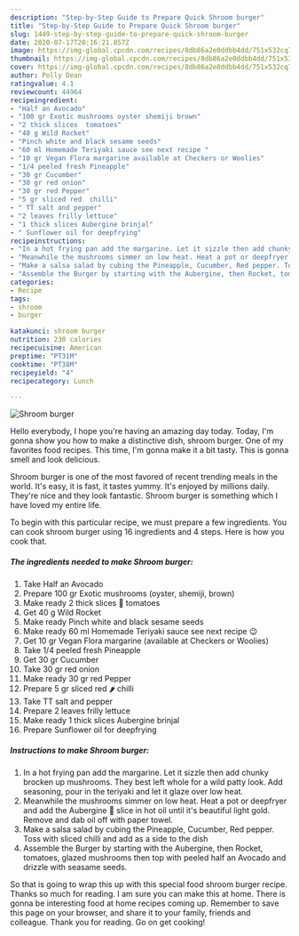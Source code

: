 ```yaml
---
description: "Step-by-Step Guide to Prepare Quick Shroom burger"
title: "Step-by-Step Guide to Prepare Quick Shroom burger"
slug: 1449-step-by-step-guide-to-prepare-quick-shroom-burger
date: 2020-07-17T20:16:21.857Z
image: https://img-global.cpcdn.com/recipes/8db86a2e0ddbb4dd/751x532cq70/shroom-burger-recipe-main-photo.jpg
thumbnail: https://img-global.cpcdn.com/recipes/8db86a2e0ddbb4dd/751x532cq70/shroom-burger-recipe-main-photo.jpg
cover: https://img-global.cpcdn.com/recipes/8db86a2e0ddbb4dd/751x532cq70/shroom-burger-recipe-main-photo.jpg
author: Polly Dean
ratingvalue: 4.1
reviewcount: 44964
recipeingredient:
- "Half an Avocado"
- "100 gr Exotic mushrooms oyster shemiji brown"
- "2 thick slices  tomatoes"
- "40 g Wild Rocket"
- "Pinch white and black sesame seeds"
- "60 ml Homemade Teriyaki sauce see next recipe "
- "10 gr Vegan Flora margarine available at Checkers or Woolies"
- "1/4 peeled fresh Pineapple"
- "30 gr Cucumber"
- "30 gr red onion"
- "30 gr red Pepper"
- "5 gr sliced red  chilli"
- " TT salt and pepper"
- "2 leaves frilly lettuce"
- "1 thick slices Aubergine brinjal"
- " Sunflower oil for deepfrying"
recipeinstructions:
- "In a hot frying pan add the margarine. Let it sizzle then add chunky brocken up mushrooms. They best left whole for a wild patty look. Add seasoning, pour in the teriyaki and let it glaze over low heat."
- "Meanwhile the mushrooms simmer on low heat. Heat a pot or deepfryer and add the Aubergine 🍆 slice in hot oil until it&#39;s beautiful light gold. Remove and dab oil off with paper towel."
- "Make a salsa salad by cubing the Pineapple, Cucumber, Red pepper. Toss with sliced chilli and add as a side to the dish"
- "Assemble the Burger by starting with the Aubergine, then Rocket, tomatoes, glazed mushrooms then top with peeled half an Avocado and drizzle with seasame seeds."
categories:
- Recipe
tags:
- shroom
- burger

katakunci: shroom burger 
nutrition: 230 calories
recipecuisine: American
preptime: "PT31M"
cooktime: "PT38M"
recipeyield: "4"
recipecategory: Lunch

---
```



![Shroom burger](https://img-global.cpcdn.com/recipes/8db86a2e0ddbb4dd/751x532cq70/shroom-burger-recipe-main-photo.jpg)

Hello everybody, I hope you're having an amazing day today. Today, I'm gonna show you how to make a distinctive dish, shroom burger. One of my favorites food recipes. This time, I'm gonna make it a bit tasty. This is gonna smell and look delicious.



Shroom burger is one of the most favored of recent trending meals in the world. It's easy, it is fast, it tastes yummy. It's enjoyed by millions daily. They're nice and they look fantastic. Shroom burger is something which I have loved my entire life.


To begin with this particular recipe, we must prepare a few ingredients. You can cook shroom burger using 16 ingredients and 4 steps. Here is how you cook that.

<!--inarticleads1-->

##### The ingredients needed to make Shroom burger:

1. Take Half an Avocado
1. Prepare 100 gr Exotic mushrooms (oyster, shemiji, brown)
1. Make ready 2 thick slices 🍅 tomatoes
1. Get 40 g Wild Rocket
1. Make ready Pinch white and black sesame seeds
1. Make ready 60 ml Homemade Teriyaki sauce see next recipe 😉
1. Get 10 gr Vegan Flora margarine (available at Checkers or Woolies)
1. Take 1/4 peeled fresh Pineapple
1. Get 30 gr Cucumber
1. Take 30 gr red onion
1. Make ready 30 gr red Pepper
1. Prepare 5 gr sliced red 🌶 chilli
1. Take  TT salt and pepper
1. Prepare 2 leaves frilly lettuce
1. Make ready 1 thick slices Aubergine brinjal
1. Prepare  Sunflower oil for deepfrying




<!--inarticleads2-->

##### Instructions to make Shroom burger:

1. In a hot frying pan add the margarine. Let it sizzle then add chunky brocken up mushrooms. They best left whole for a wild patty look. Add seasoning, pour in the teriyaki and let it glaze over low heat.
1. Meanwhile the mushrooms simmer on low heat. Heat a pot or deepfryer and add the Aubergine 🍆 slice in hot oil until it&#39;s beautiful light gold. Remove and dab oil off with paper towel.
1. Make a salsa salad by cubing the Pineapple, Cucumber, Red pepper. Toss with sliced chilli and add as a side to the dish
1. Assemble the Burger by starting with the Aubergine, then Rocket, tomatoes, glazed mushrooms then top with peeled half an Avocado and drizzle with seasame seeds.




So that is going to wrap this up with this special food shroom burger recipe. Thanks so much for reading. I am sure you can make this at home. There is gonna be interesting food at home recipes coming up. Remember to save this page on your browser, and share it to your family, friends and colleague. Thank you for reading. Go on get cooking!
